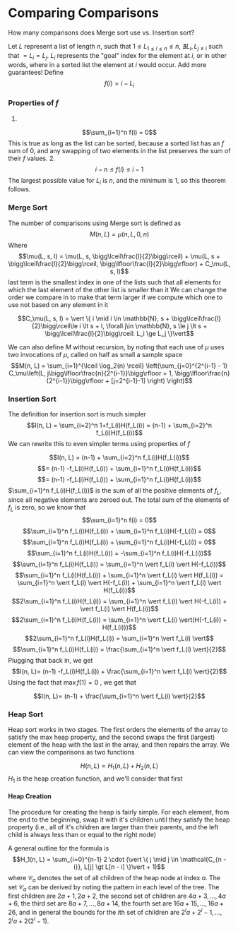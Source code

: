 $$\DeclareMathOperator*{\argmin}{argmin}$$
# Comparing Comparisons
How many comparisons does Merge sort use vs. Insertion sort?

Let $L$ represent a list of length $n$, such that $1 \le L_{1\le i\le n} \le n$, $\nexists L_i, L_{j \ne i}$ such that $= L_i = L_j$. 
$L_i$ represents the "goal" index for the element at $i$, or in other words, where in a sorted list the element at $i$ would occur. 
Add more guarantees!
Define $$f(i) = i - L_i$$
### Properties of $f$
1. 
$$\sum_{i=1}^n f(i) = 0$$
This is true as long as the list can be sorted, because a sorted list has an $f$ sum of 0, and any swapping of two elements in the list preserves the sum of their $f$ values.
2. $$i - n \le f(i) \le i-1$$
The largest possible value for $L_i$ is $n$, and the minimum is $1$, so this theorem follows. 

### Merge Sort
The number of comparisons using Merge sort is defined as
$$M(n, L) = \mu(n, L, 0, n)$$
Where $$\mu(L, s, l) = \mu(L, s, \bigg\lceil\frac{l}{2}\bigg\rceil) + \mu(L, s + \bigg\lceil\frac{l}{2}\bigg\rceil, \bigg\lfloor\frac{l}{2}\bigg\rfloor) + C_\mu(L, s, l)$$
last term is the smallest index in one of the lists such that all elements for which the last element of the other list is smaller than it
We can change the order we compare in to make that term larger if we compute which one to use not based on any element in it

$$C_\mu(L, s, l) = \vert \{ i \mid i \in \mathbb{N}, s + \bigg\lceil\frac{l}{2}\bigg\rceil\le i \lt s + l, \forall j\in \mathbb{N}, s \le j \lt s + \bigg\lceil\frac{l}{2}\bigg\rceil: L_i \ge L_j \}\vert$$

We can also define $M$ without recursion, by noting that each use of $\mu$ uses two invocations of $\mu$, called on half as small a sample space
$$M(n, L) = \sum_{i=1}^{\lceil \log_2(n) \rceil} \left(\sum_{j=0}^{2^{i-1} - 1} C_\mu\left(L, j\bigg\lfloor\frac{n}{2^{i-1}}\bigg\rfloor + 1, \bigg\lfloor\frac{n}{2^{i-1}}\bigg\rfloor + [j=2^{i-1}-1] \right) \right)$$

### Insertion Sort
The definition for insertion sort is much simpler
$$I(n, L) = \sum_{i=2}^n 1+f_L(i)H(f_L(i)) = (n-1) + \sum_{i=2}^n f_L(i)H(f_L(i))$$
We can rewrite this to even simpler terms using properties of $f$

$$I(n, L) = (n-1) + \sum_{i=2}^n f_L(i)H(f_L(i))$$
$$= (n-1) -f_L(i)H(f_L(i)) + \sum_{i=1}^n f_L(i)H(f_L(i))$$
$$= (n-1) -f_L(i)H(f_L(i)) + \sum_{i=1}^n f_L(i)H(f_L(i))$$
$\sum_{i=1}^n f_L(i)H(f_L(i))$ is the sum of all the positive elements of $f_L$, since all negative elements are zeroed out. The total sum of the elements of $f_L$ is zero, so we know that 
$$\sum_{i=1}^n f(i) = 0$$
$$\sum_{i=1}^n f_L(i)H(f_L(i)) + \sum_{i=1}^n f_L(i)H(-f_L(i)) = 0$$
$$\sum_{i=1}^n f_L(i)H(f_L(i)) + \sum_{i=1}^n f_L(i)H(-f_L(i)) = 0$$
$$\sum_{i=1}^n f_L(i)H(f_L(i)) = -\sum_{i=1}^n f_L(i)H(-f_L(i))$$
$$\sum_{i=1}^n f_L(i)H(f_L(i)) = \sum_{i=1}^n \vert f_L(i) \vert H(-f_L(i))$$
$$\sum_{i=1}^n f_L(i)H(f_L(i)) + \sum_{i=1}^n \vert f_L(i) \vert H(f_L(i)) = \sum_{i=1}^n \vert f_L(i) \vert H(-f_L(i)) + \sum_{i=1}^n \vert f_L(i) \vert H(f_L(i))$$
$$2\sum_{i=1}^n f_L(i)H(f_L(i))  = \sum_{i=1}^n \vert f_L(i) \vert H(-f_L(i)) + \vert f_L(i) \vert H(f_L(i))$$
$$2\sum_{i=1}^n f_L(i)H(f_L(i))  = \sum_{i=1}^n \vert f_L(i) \vert(H(-f_L(i)) + H(f_L(i)))$$
$$2\sum_{i=1}^n f_L(i)H(f_L(i))  = \sum_{i=1}^n \vert f_L(i) \vert$$
$$\sum_{i=1}^n f_L(i)H(f_L(i))  = \frac{\sum_{i=1}^n \vert f_L(i) \vert}{2}$$Plugging that back in, we get
$$I(n, L)= (n-1) -f_L(i)H(f_L(i)) + \frac{\sum_{i=1}^n \vert f_L(i) \vert}{2}$$
Using the fact that $\max f(1) = 0$ , we get that

$$I(n, L)= (n-1)  + \frac{\sum_{i=1}^n \vert f_L(i) \vert}{2}$$

### Heap Sort

Heap sort works in two stages. The first orders the elements of the array to satisfy the max heap property, and the second swaps the first (largest) element of the heap with the last in the array, and then repairs the array. We can view the comparisons as two functions

$$H(n, L) = H_1(n, L) + H_2(n, L)$$
$H_1$ is the heap creation function, and we'll consider that first

#### Heap Creation

The procedure for creating the heap is fairly simple. For each element, from the end to the beginning, swap it with it's children until they satisfy the heap property (i.e., all of it's children are larger than their parents, and the left child is always less than or equal to the right node)

A general outline for the formula is 
$$H_1(n, L) = \sum_{i=0}^{n-1} 2 \cdot (\vert \{ j \mid j \in \mathcal{C_{n - i}}, L[j] \gt L[n - i] \}\vert + 1)$$where $\mathcal{C}_a$ denotes the set of all children of the heap node at index $a$. 
The set $\mathcal{C}_a$ can be derived by noting the pattern in each level of the tree. The first children are $2a + 1, 2a + 2$, the second set of children are $4a + 3, \dots, 4a+6$, the third set are $8a + 7, \dots, 8a + 14$, the fourth set are $16a + 15, \dots, 16a + 26$, and in general the bounds for the $i$th set of children are $2^ia + 2^i - 1, \dots, 2^ia + 2(2^i  -1)$.  